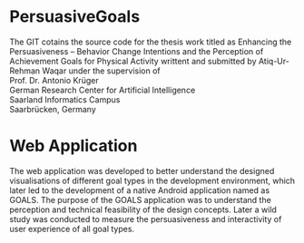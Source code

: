 # PersuasiveGoals
The GIT cotains the source code for the thesis work titled as Enhancing the Persuasiveness – Behavior Change Intentions and the Perception of Achievement Goals for Physical Activity writtent and submitted by Atiq-Ur-Rehman Waqar under the supervision of <br />
Prof. Dr. Antonio Krüger <br />
German Research Center for Artificial Intelligence <br />
Saarland Informatics Campus <br />
Saarbrücken, Germany <br />

# Web Application
The web application was developed to better understand the designed visualisations of different goal types in the development environment, which later led to the development of a native Android application named as GOALS. The purpose of the GOALS application was to understand the perception and technical feasibility of the design concepts. Later a wild study was conducted to measure the persuasiveness and interactivity of user experience of all goal types.